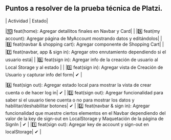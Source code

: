 ## Puntos a resolver de la prueba técnica de Platzi.

| Actividad | Estado|

|🔟 feat(home): Agregar detallitos finales en Navbar y Card| |
|9️⃣ feat(my account): Agregar página de MyAccount mostrando datos y editándolos| |
|8️⃣ feat(navbar & shopping cart): Agregar componente de Shopping Cart| |
|7️⃣ feat(navbar, app & sign in): Agregar otro enrutamiento dependiendo si el usuario está| |
|6️⃣ feat(sign in): Agregar info de la creación de usuario al Local Storage y al estado | |
|5️⃣ feat(sign in): Agregar vista de Creación de Usuario y capturar info del form| ✔ |

|4️⃣ feat(sign out): Agregar estado local para mostrar la vista de crear cuenta o de hacer log in| ✔ |
|3️⃣ feat(sign out): Agregar funcionalidad para saber si el usuario tiene cuenta o no para mostrar los datos y habilitar/deshabilitar botones| ✔ |
|2️⃣ feat(navbar & sign in): Agregar funcionalidad que muestre ciertos elementos en el Navbar dependiendo del valor de la key de sign-out en LocalStorage y Maquetación de la página de SignIn | ✔ |
|1️⃣ feat(sign out): Agregar key de account y sign-out en localStorage| ✔ |
